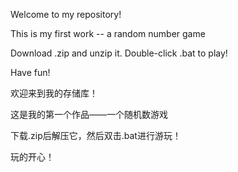Welcome to my repository!

This is my first work -- a random number game

Download .zip and unzip it. Double-click .bat to play!

Have fun!

欢迎来到我的存储库！

这是我的第一个作品——一个随机数游戏

下载.zip后解压它，然后双击.bat进行游玩！

玩的开心！
